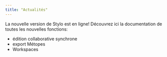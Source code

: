 ```yaml
---
title: "Actualités"
---
```


La nouvelle version de Stylo est en ligne! Découvrez ici la documentation de toutes les nouvelles fonctions:

- édition collaborative synchrone
- export Métopes
- Workspaces
